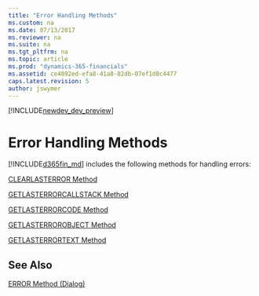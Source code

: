 ```yaml
---
title: "Error Handling Methods"
ms.custom: na
ms.date: 07/13/2017
ms.reviewer: na
ms.suite: na
ms.tgt_pltfrm: na
ms.topic: article
ms.prod: "dynamics-365-financials"
ms.assetid: ce4892ed-efa8-41a8-82db-07ef1d8c4477
caps.latest.revision: 5
author: jswymer
---
```


[!INCLUDE[newdev_dev_preview](../includes/newdev_dev_preview.md)]

# Error Handling Methods
[!INCLUDE[d365fin_md](../includes/d365fin_md.md)] includes the following methods for handling errors:  

[CLEARLASTERROR Method](devenv-CLEARLASTERROR-method.md)  

[GETLASTERRORCALLSTACK Method](devenv-GETLASTERRORCALLSTACK-Method.md)  

[GETLASTERRORCODE Method](devenv-GETLASTERRORCODE-Method.md)  

[GETLASTERROROBJECT Method](devenv-GETLASTERROROBJECT-Method.md)  

[GETLASTERRORTEXT Method](devenv-GETLASTERRORTEXT-Method.md)  

## See Also  
[ERROR Method \(Dialog\)](devenv-ERROR-Method-Dialog.md)
